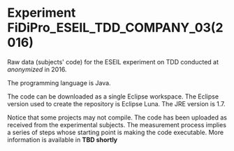 # Experiment FiDiPro_ESEIL_TDD_COMPANY_03(2016)

Raw data (subjects' code) for the ESEIL experiment on TDD conducted at *anonymized* in 2016.

The programming language is Java.

The code can be downloaded as a single Eclipse workspace. The Eclipse version used to create the repository is Eclipse Luna. The JRE version is 1.7.

Notice that some projects may not compile. The code has been uploaded as received from the experimental subjects. The measurement process implies a series of steps whose starting point is making the code executable. More information is available in **TBD shortly**
